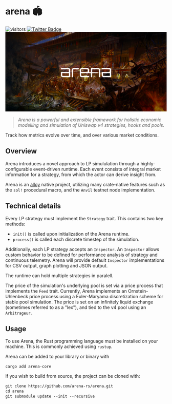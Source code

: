 # arena 🏟️

![visitors](https://visitor-badge.laobi.icu/badge?page_id=arena-rs.arena)
[![Twitter Badge](https://badgen.net/badge/icon/twitter?icon=twitter&label)](https://twitter.com/anthiasxyz)
![image](https://github.com/arena-rs/.github/blob/main/arena_banner.png)

> *Arena is a powerful and extensible framework for holistic economic modelling and simulation of Uniswap v4 strategies, hooks and pools.*

Track how metrics evolve over time, and over various market conditions.

## Overview

Arena introduces a novel approach to LP simululation through a highly-configurable event-driven runtime. Each event consists of integral market information for a strategy, from which the actor can derive insight from.

Arena is an [alloy](https://alloy.rs) native project, utilizing many crate-native features such as the `sol!` procedural macro, and the `Anvil` testnet node implementation.

## Technical details

Every LP strategy must implement the `Strategy` trait. This contains two key methods:
- `init()` is called upon initialization of the Arena runtime.
- `process()` is called each discrete timestep of the simulation.

Additionally, each LP strategy accepts an `Inspector`. An `Inspector` allows custom behavior to be defined for performance analysis of strategy and continuous telemetry. Arena will provide default `Inspector` implementations for CSV output, graph plotting and JSON output. 

The runtime can hold multiple strategies in paralell.

The price of the simulation's underlying pool is set via a price process that implements the `Feed` trait. Currently, Arena implements an Ornstein-Uhlenbeck price process using a Euler-Maryama discretization scheme for stable pool simulation. The price is set on an infinitely liquid exchange (sometimes referred to as a "lex"), and tied to the v4 pool using an `Arbitrageur`.

## Usage

To use Arena, the Rust programming language must be installed on your machine. This is commonly achieved using `rustup`.

Arena can be added to your library or binary with 
```
cargo add arena-core
```

If you wish to build from source, the project can be cloned with:
```
git clone https://github.com/arena-rs/arena.git
cd arena
git submodule update --init --recursive
```